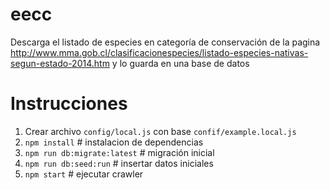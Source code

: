 # eecc
Descarga el listado de especies en categoría de conservación de la pagina http://www.mma.gob.cl/clasificacionespecies/listado-especies-nativas-segun-estado-2014.htm y lo guarda en una base de datos

# Instrucciones


1. Crear archivo `config/local.js` con base `confif/example.local.js`
2. `npm install` # instalacion de dependencias
3. `npm run db:migrate:latest` # migración inicial
4. `npm run db:seed:run` # insertar datos iniciales
5. `npm start` # ejecutar crawler

